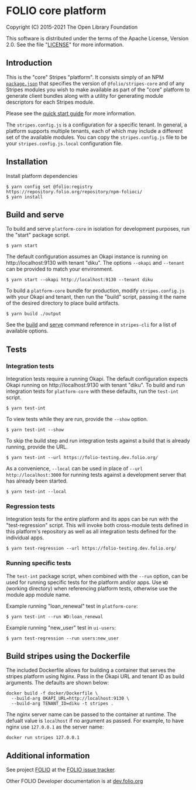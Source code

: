 # FOLIO core platform

Copyright (C) 2015-2021 The Open Library Foundation

This software is distributed under the terms of the Apache License,
Version 2.0. See the file "[LICENSE](LICENSE)" for more information.

## Introduction

This is the "core" Stripes "platform". It consists simply of an
NPM [`package.json`](https://docs.npmjs.com/files/package.json) that
specifies the version of `@folio/stripes-core` and of any Stripes
modules you wish to make available as part of the "core" platform
to generate client bundles along with a utility for generating
module descriptors for each Stripes module.

Please see the
[quick start guide](https://github.com/folio-org/stripes-core/blob/master/doc/quick-start.md)
for more information.

The `stripes.config.js` is a configuration for a specific tenant. In
general, a platform supports multiple tenants, each of which may
include a different set of the available modules.  You can copy the
`stripes.config.js` file to be your `stripes.config.js.local`
configuration file.

## Installation

Install platform dependencies
```
$ yarn config set @folio:registry https://repository.folio.org/repository/npm-folioci/
$ yarn install
```

## Build and serve

To build and serve `platform-core` in isolation for development purposes, run the "start" package script.
```
$ yarn start
```

The default configuration assumes an Okapi instance is running on http://localhost:9130 with tenant "diku".  The options `--okapi` and `--tenant` can be provided to match your environment.
```
$ yarn start --okapi http://localhost:9130 --tenant diku
```

To build a `platform-core` bundle for production, modify `stripes.config.js` with your Okapi and tenant, then run the "build" script, passing it the name of the desired directory to place build artifacts.
```
$ yarn build ./output
```

See the [build](https://github.com/folio-org/stripes-cli/blob/master/doc/commands.md#build-command) and [serve](https://github.com/folio-org/stripes-cli/blob/master/doc/commands.md#serve-command) command reference in `stripes-cli` for a list of available options.

## Tests

### Integration tests

Integration tests require a running Okapi.  The default configuration expects Okapi running on http://localhost:9130 with tenant "diku".  To build and run integration tests for `platform-core` with these defaults, run the `test-int` script.
```
$ yarn test-int
```

To view tests while they are run, provide the `--show` option.
```
$ yarn test-int --show
```

To skip the build step and run integration tests against a build that is already running, provide the URL.
```
$ yarn test-int --url https://folio-testing.dev.folio.org/
```

As a convenience, `--local` can be used in place of `--url http://localhost:3000` for running tests against a development server that has already been started.
```
$ yarn test-int --local
```

### Regression tests

Integration tests for the entire platform and its apps can be run with the "test-regression" script.  This will invoke both cross-module tests defined in this platform's repository as well as all integration tests defined for the individual apps.

```
$ yarn test-regression --url https://folio-testing.dev.folio.org/
```

### Running specific tests

The `test-int` package script, when combined with the `--run` option, can be used for running specific tests for the platform and/or apps.  Use `WD` (working directory) when referencing platform tests, otherwise use the module app module name.

Example running "loan_renewal" test in `platform-core`:
```
$ yarn test-int --run WD:loan_renewal
```

Example running "new_user" test in `ui-users`:
```
$ yarn test-regression --run users:new_user
```

## Build stripes using the Dockerfile
The included Dockerfile allows for building a container that serves the stripes platform using Nginx. Pass in the Okapi URL and tenant ID as build arguments. The defaults are shown below:

```
docker build -f docker/Dockerfile \
  --build-arg OKAPI_URL=http://localhost:9130 \
  --build-arg TENANT_ID=diku -t stripes .
```
The nginx server name can be passed to the container at runtime. The defualt value is `localhost` if no argument as passed. For example, to have nginx use `127.0.0.1` as the server name:
```
docker run stripes 127.0.0.1
```

## Additional information

See project [FOLIO](https://issues.folio.org/browse/FOLIO)
at the [FOLIO issue tracker](https://dev.folio.org/guidelines/issue-tracker/).

Other FOLIO Developer documentation is at [dev.folio.org](https://dev.folio.org/)

